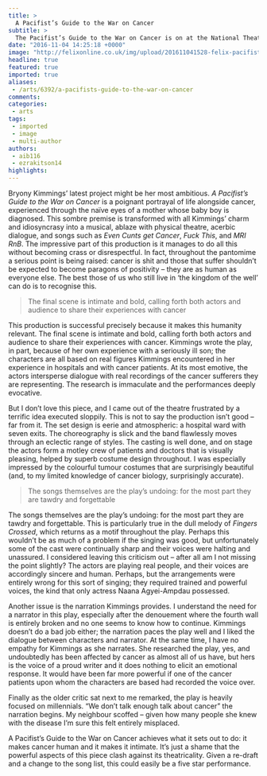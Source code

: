 ```yaml
---
title: >
  A Pacifist’s Guide to the War on Cancer
subtitle: >
  The Pacifist’s Guide to the War on Cancer is on at the National Theatre until 29 November.
date: "2016-11-04 14:25:18 +0000"
image: "http://felixonline.co.uk/img/upload/201611041528-felix-pacifists-guide-2578x1128-nott.jpg"
headline: true
featured: true
imported: true
aliases:
 - /arts/6392/a-pacifists-guide-to-the-war-on-cancer
comments:
categories:
 - arts
tags:
 - imported
 - image
 - multi-author
authors:
 - aib116
 - ezrakitson14
highlights:
---
```


Bryony Kimmings’ latest project might be her most ambitious. _A Pacifist’s Guide to the War on Cancer_ is a poignant portrayal of life alongside cancer, experienced through the naïve eyes of a mother whose baby boy is diagnosed. This sombre premise is transformed with all Kimmings’ charm and idiosyncrasy into a musical, ablaze with physical theatre, acerbic dialogue, and songs such as _Even Cunts get Cancer_, _Fuck This_, and _MRI RnB_. The impressive part of this production is it manages to do all this without becoming crass or disrespectful. In fact, throughout the pantomime a serious point is being raised: cancer is shit and those that suffer shouldn’t be expected to become paragons of positivity – they are as human as everyone else. The best those of us who still live in ‘the kingdom of the well’ can do is to recognise this.

> The final scene is intimate and bold, calling forth both actors and audience to share their experiences with cancer

This production is successful precisely because it makes this humanity relevant. The final scene is intimate and bold, calling forth both actors and audience to share their experiences with cancer. Kimmings wrote the play, in part, because of her own experience with a seriously ill son; the characters are all based on real figures Kimmings encountered in her experience in hospitals and with cancer patients. At its most emotive, the actors intersperse dialogue with real recordings of the cancer sufferers they are representing. The research is immaculate and the performances deeply evocative.

But I don’t love this piece, and I came out of the theatre frustrated by a terrific idea executed sloppily.  This is not to say the production isn’t good – far from it. The set design is eerie and atmospheric: a hospital ward with seven exits. The choreography is slick and the band flawlessly moves through an eclectic range of styles. The casting is well done, and on stage the actors form a motley crew of patients and doctors that is visually pleasing,  helped by superb costume design throughout. I was especially impressed by the colourful tumour costumes that are surprisingly beautiful (and, to my limited knowledge of cancer biology, surprisingly accurate).

> The songs themselves are the play’s undoing: for the most part they are tawdry and forgettable

The songs themselves are the play’s undoing: for the most part they are tawdry and forgettable. This is particularly true in the dull melody of _Fingers Crossed_, which returns as a motif throughout the play.  Perhaps this wouldn’t be as much of a problem if the singing was good, but unfortunately some of the cast were continually sharp and their voices were halting and unassured. I considered leaving this criticism out – after all am I not missing the point slightly? The actors are playing real people, and their voices are accordingly sincere and human. Perhaps, but the arrangements were entirely wrong for this sort of singing; they required trained and powerful voices, the kind that only actress Naana Agyei-Ampdau possessed.

Another issue is the narration Kimmings provides. I understand the need for a narrator in this play, especially after the denouement where the fourth wall is entirely broken and no one seems to know how to continue. Kimmings doesn’t do a bad job either; the narration paces the play well and I liked the dialogue between characters and narrator. At the same time, I have no empathy for Kimmings as she narrates. She researched the play, yes, and undoubtedly has been affected by cancer as almost all of us have, but hers is the voice of a proud writer and it does nothing to elicit an emotional response. It would have been far more powerful if one of the cancer patients upon whom the characters are based had recorded the voice over.

Finally as the older critic sat next to me remarked, the play is heavily focused on millennials. “We don’t talk enough talk about cancer” the narration begins.  My neighbour scoffed – given how many people she knew with the disease I’m sure this felt entirely misplaced.

A Pacifist’s Guide to the War on Cancer achieves what it sets out to do: it makes cancer human and it makes it intimate. It’s just a shame that the powerful aspects of this piece clash against its theatricality. Given a re-draft and a change to the song list, this could easily be a five star performance.
